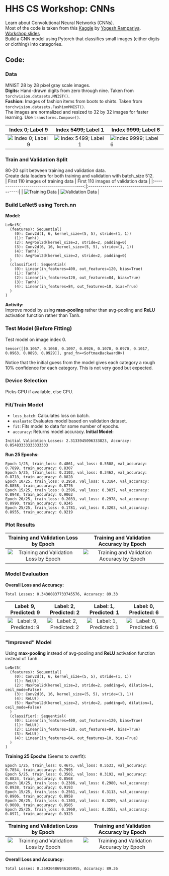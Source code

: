 # HHS CS Workshop: CNNs
Learn about Convolutional Neural Networks (CNNs).  
Most of the code is taken from this [Kaggle](https://www.kaggle.com/code/yogeshrampariya/mnist-classification-using-lenet-on-pytorch) by [Yogesh Rampariya](https://github.com/yogizhere10).  
[Workshop slides](https://github.com/BaroqueObama/hhs-ws-wiki-game/blob/main/GM9.pdf)   
Build a CNN model using Pytorch that classifies small images (either digits or clothing) into categories.  
## Code:
### Data
MNIST 28 by 28 pixel gray scale images.  
**Digits:** Hand-drawn digits from zero through nine. Taken from `torchvision.datasets.MNIST()`.  
**Fashion:** Images of fashion items from boots to shirts. Taken from `torchvision.datasets.FashionMNIST()`.  
The images are normalized and resized to 32 by 32 images for faster learning. Use `transforms.Compose()`.  

|              Index 0; Label 9              |                Index 5499; Label 1               | Index 9999; Label 6                              |
|:------------------------------------------:|:------------------------------------------------:|--------------------------------------------------|
| ![ Index 0; Label 9](  images/index0.png ) | ![ Index 5499; Label 1 ]( images/index5499.png ) | ![ Index 9999; Label 6 ]( images/index9999.png ) |  

### Train and Validation Split
80-20 split between training and validation data.  
Create data loaders for both training and validation with batch_size 512.  
|      First 110 images of training data      |     First 110 images of validation data     |
|:-------------------------------------------:|:-------------------------------------------:|
| ![ Training Data](  images/trainbatch.png ) | ![ Validation Data](  images/valbatch.png ) |  

### Build LeNet5 using Torch.nn
**Model:**  
```
LeNet5(
  (features): Sequential(
    (0): Conv2d(1, 6, kernel_size=(5, 5), stride=(1, 1))
    (1): Tanh()
    (2): AvgPool2d(kernel_size=2, stride=2, padding=0)
    (3): Conv2d(6, 16, kernel_size=(5, 5), stride=(1, 1))
    (4): Tanh()
    (5): AvgPool2d(kernel_size=2, stride=2, padding=0)
  )
  (classifier): Sequential(
    (0): Linear(in_features=400, out_features=120, bias=True)
    (1): Tanh()
    (2): Linear(in_features=120, out_features=84, bias=True)
    (3): Tanh()
    (4): Linear(in_features=84, out_features=10, bias=True)
  )
)
```  
**Activity:**  
Improve model by using **max-pooling** rather than avg-pooling and **ReLU** activation function rather than Tanh.  
### Test Model (Before Fitting)  
Test model on image index 0.
```
tensor([[0.1067, 0.1068, 0.1097, 0.0926, 0.1070, 0.0970, 0.1017, 0.0963, 0.0893, 0.0929]], grad_fn=<SoftmaxBackward0>)
```
Notice that the initial guess from the model gives each category a rough 10% confidence for each category. This is not very good but expected.  
### Device Selection  
Picks GPU if available, else CPU.  
### Fit/Train Model  
- `loss_batch`: Calculates loss on batch. 
- `evaluate`: Evaluates model based on validation dataset. 
- `fit`: Fits model to data for some number of epochs. 
- `accuracy`: Returns model accuracy. 
**Initial Model:**  
```
Initial Validation Losses: 2.3133945096333823, Accuracy: 0.05483333333333333
```  
**Run 25 Epochs:**  
```
Epoch 1/25, train_loss: 0.4861, val_loss: 0.5508, val_accuracy: 0.7899, train_accuracy: 0.8307
Epoch 5/25, train_loss: 0.3102, val_loss: 0.3462, val_accuracy: 0.8718, train_accuracy: 0.8828
Epoch 10/25, train_loss: 0.2958, val_loss: 0.3184, val_accuracy: 0.8858, train_accuracy: 0.8776
Epoch 15/25, train_loss: 0.2596, val_loss: 0.3037, val_accuracy: 0.8948, train_accuracy: 0.9062
Epoch 20/25, train_loss: 0.2033, val_loss: 0.2978, val_accuracy: 0.8990, train_accuracy: 0.9245
Epoch 25/25, train_loss: 0.1781, val_loss: 0.3203, val_accuracy: 0.8955, train_accuracy: 0.9219
```  
### Plot Results  
|                 Training and Validation Loss by Epoch                |                Training and Validation Accuracy by Epoch                |
|:--------------------------------------------------------------------:|:-----------------------------------------------------------------------:|
| ![ Training and Validation Loss by Epoch](  images/lossbyepoch.png ) | ![ Training and Validation Accuracy by Epoch](  images/accbyepoch.png ) |  
### Model Evaluation  
**Overall Loss and Accuracy:**  
```
Total Losses: 0.34300837733745576, Accuracy: 89.33
```  

|              Label: 9, Predicted: 9              |              Label: 2, Predicted: 2              |              Label: 1, Predicted: 1              |              Label: 0, Predicted: 6              |
|:------------------------------------------------:|:------------------------------------------------:|:------------------------------------------------:|:------------------------------------------------:|
| ![ Label: 9, Predicted: 9](  images/label9.png ) | ![ Label: 2, Predicted: 2](  images/label2.png ) | ![ Label: 1, Predicted: 1](  images/label1.png ) | ![ Label: 0, Predicted: 6](  images/label0.png ) |  
### "Improved" Model  
Using **max-pooling** instead of avg-pooling and **ReLU** activation function instead of Tanh.  
```
LeNet5(
  (features): Sequential(
    (0): Conv2d(1, 6, kernel_size=(5, 5), stride=(1, 1))
    (1): ReLU()
    (2): MaxPool2d(kernel_size=2, stride=2, padding=0, dilation=1, ceil_mode=False)
    (3): Conv2d(6, 16, kernel_size=(5, 5), stride=(1, 1))
    (4): ReLU()
    (5): MaxPool2d(kernel_size=2, stride=2, padding=0, dilation=1, ceil_mode=False)
  )
  (classifier): Sequential(
    (0): Linear(in_features=400, out_features=120, bias=True)
    (1): ReLU()
    (2): Linear(in_features=120, out_features=84, bias=True)
    (3): ReLU()
    (4): Linear(in_features=84, out_features=10, bias=True)
  )
)
```  
**Training 25 Epochs** (Seems to overfit):  
```
Epoch 1/25, train_loss: 0.4675, val_loss: 0.5533, val_accuracy: 0.7854, train_accuracy: 0.7995
Epoch 5/25, train_loss: 0.3502, val_loss: 0.3192, val_accuracy: 0.8824, train_accuracy: 0.8568
Epoch 10/25, train_loss: 0.2386, val_loss: 0.2980, val_accuracy: 0.8938, train_accuracy: 0.9193
Epoch 15/25, train_loss: 0.2561, val_loss: 0.3113, val_accuracy: 0.8906, train_accuracy: 0.8958
Epoch 20/25, train_loss: 0.1303, val_loss: 0.3209, val_accuracy: 0.9008, train_accuracy: 0.9505
Epoch 25/25, train_loss: 0.1960, val_loss: 0.3553, val_accuracy: 0.8971, train_accuracy: 0.9323
```  
|                 Training and Validation Loss by Epoch                |                Training and Validation Accuracy by Epoch                |
|:--------------------------------------------------------------------:|:-----------------------------------------------------------------------:|
| ![ Training and Validation Loss by Epoch](  images/improvloss.png ) | ![ Training and Validation Accuracy by Epoch](  images/improvacc.png ) |

**Overall Loss and Accuracy:**  
```
Total Losses: 0.35930486946105955, Accuracy: 89.36
```  
